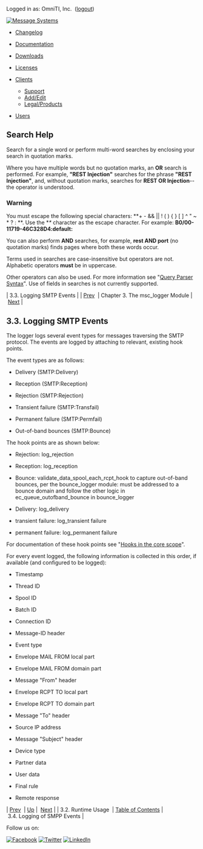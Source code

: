 Logged in as: OmniTI, Inc.  ([logout](https://support.messagesystems.com/logout.php))

[![Message Systems](https://support.messagesystems.com/images/ms-white205.png)](https://support.messagesystems.com/start.php) 

*   [Changelog](https://support.messagesystems.com/start.php?show=changelog)
*   [Documentation](https://support.messagesystems.com/docs/)
*   [Downloads](https://support.messagesystems.com/start.php)

*   [Licenses](https://support.messagesystems.com/license_summary.php)
*   <a href="">Clients</a>
    *   [Support](https://support.messagesystems.com/cs.php)
    *   [Add/Edit](https://support.messagesystems.com/edit_client.php)
    *   [Legal/Products](https://support.messagesystems.com/edit_products.php)
*   [Users](https://support.messagesystems.com/edit_customer.php)

## Search Help

Search for a single word or perform multi-word searches by enclosing your search in quotation marks.

Where you have multiple words but no quotation marks, an **OR** search is performed. For example, **"REST Injection"** searches for the phrase **"REST Injection"**, and, without quotation marks, searches for **REST OR Injection**--the operator is understood.

### Warning

You must escape the following special characters: **+ - && || ! ( ) { } [ ] ^ " ~ * ? : \**. Use the **\** character as the escape character. For example: **B0/00-11719-46C328D4\:default\:**

You can also perform **AND** searches, for example, **rest AND port** (no quotation marks) finds pages where both these words occur.

Terms used in searches are case-insensitive but operators are not. Alphabetic operators **must** be in uppercase.

Other operators can also be used. For more information see "[Query Parser Syntax](https://lucene.apache.org/core/old_versioned_docs/versions/3_0_0/queryparsersyntax.html)". Use of fields in searches is not currently supported.

| 3.3. Logging SMTP Events |
| [Prev](msc_logger.runtime.php)  | Chapter 3. The msc_logger Module |  [Next](ch03s04.php) |

## 3.3. Logging SMTP Events

The logger logs several event types for messages traversing the SMTP protocol. The events are logged by attaching to relevant, existing hook points.

The event types are as follows:

*   Delivery (SMTP:Delivery)

*   Reception (SMTP:Reception)

*   Rejection (SMTP:Rejection)

*   Transient failure (SMTP:Transfail)

*   Permanent failure (SMTP:Permfail)

*   Out-of-band bounces (SMTP:Bounce)

The hook points are as shown below:

*   Rejection: log_rejection

*   Reception: log_reception

*   Bounce: validate_data_spool_each_rcpt_hook to capture out-of-band bounces, per the bounce_logger module: must be addressed to a bounce domain and follow the other logic in ec_queue_outofband_bounce in bounce_logger

*   Delivery: log_delivery

*   transient failure: log_transient failure

*   permanent failure: log_permanent failure

For documentation of these hook points see "[Hooks in the core scope](https://support.messagesystems.com/docs/web-c-api/hooks.core.php)".

For every event logged, the following information is collected in this order, if available (and configured to be logged):

*   Timestamp

*   Thread ID

*   Spool ID

*   Batch ID

*   Connection ID

*   Message-ID header

*   Event type

*   Envelope MAIL FROM local part

*   Envelope MAIL FROM domain part

*   Message "From" header

*   Envelope RCPT TO local part

*   Envelope RCPT TO domain part

*   Message "To" header

*   Source IP address

*   Message "Subject" header

*   Device type

*   Partner data

*   User data

*   Final rule

*   Remote response

| [Prev](msc_logger.runtime.php)  | [Up](modules.msc_logger.php) |  [Next](ch03s04.php) |
| 3.2. Runtime Usage  | [Table of Contents](index.php) |  3.4. Logging of SMPP Events |

Follow us on:

[![Facebook](https://support.messagesystems.com/images/icon-facebook.png)](http://www.facebook.com/messagesystems) [![Twitter](https://support.messagesystems.com/images/icon-twitter.png)](http://twitter.com/#!/MessageSystems) [![LinkedIn](https://support.messagesystems.com/images/icon-linkedin.png)](http://www.linkedin.com/company/message-systems)